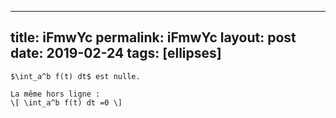 ---
 title: iFmwYc
 permalink: iFmwYc
 layout: post
 date: 2019-02-24
 tags: [ellipses]
 ---

```latexUne formule en ligne :
$\int_a^b f(t) dt$ est nulle.

La même hors ligne :
\[ \int_a^b f(t) dt =0 \]
```
